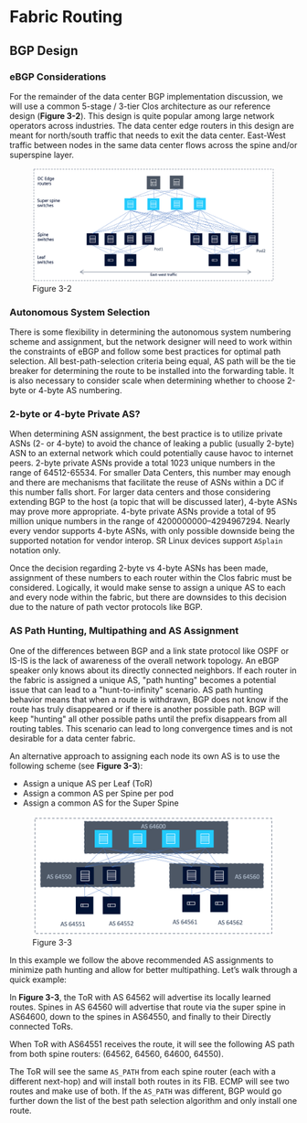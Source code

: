 # Fabric Routing

## BGP Design

### eBGP Considerations

For the remainder of the data center BGP implementation discussion, we will use a common 5-stage / 3-tier Clos architecture as our reference design (**Figure 3-2**).
This design is quite popular among large network operators across industries.
The data center edge routers in this design are meant for north/south traffic that needs to exit the data center.
East-West traffic between nodes in the same data center flows across the spine and/or superspine layer.

<figure>
  <img src="../_images/fig-03-02.png" width="600" />
  <figcaption>Figure 3-2</figcaption>
</figure>

### Autonomous System Selection

There is some flexibility in determining the autonomous system numbering scheme and assignment, but the network designer will need to work within the constraints of eBGP and follow some best practices for optimal path selection.
All best-path-selection criteria being equal, AS path will be the tie breaker for determining the route to be installed into the forwarding table.
It is also necessary to consider scale when determining whether to choose 2-byte or 4-byte AS numbering.

### 2-byte or 4-byte Private AS?

When determining ASN assignment, the best practice is to utilize private ASNs (2- or 4-byte) to avoid the chance of leaking a public (usually 2-byte) ASN to an external network which could potentially cause havoc to internet peers.
2-byte private ASNs provide a total 1023 unique numbers in the range of 64512-65534.
For smaller Data Centers, this number may enough and there are mechanisms that facilitate the reuse of ASNs within a DC if this number falls short.
For larger data centers and those considering extending BGP to the host (a topic that will be discussed later), 4-byte ASNs may prove more appropriate.
4-byte private ASNs provide a total of 95 million unique numbers in the range of 4200000000–4294967294.
Nearly every vendor supports 4-byte ASNs, with only possible downside being the supported notation for vendor interop.
SR Linux devices support `ASplain` notation only.

Once the decision regarding 2-byte vs 4-byte ASNs has been made, assignment of these numbers to each router within the Clos fabric must be considered.
Logically, it would make sense to assign a unique AS to each and every node within the fabric, but there are downsides to this decision due to the nature of path vector protocols like BGP. 

### AS Path Hunting, Multipathing and AS Assignment

One of the differences between BGP and a link state protocol like OSPF or IS-IS is the lack of awareness of the overall network topology.
An eBGP speaker only knows about its directly connected neighbors.
If each router in the fabric is assigned a unique AS, "path hunting" becomes a potential issue that can lead to a "hunt-to-infinity" scenario.
AS path hunting behavior means that when a route is withdrawn, BGP does not know if the route has truly disappeared or if there is another possible path.
BGP will keep "hunting" all other possible paths until the prefix disappears from all routing tables.
This scenario can lead to long convergence times and is not desirable for a data center fabric.

An alternative approach to assigning each node its own AS is to use the following scheme (see **Figure 3-3**):

* Assign a unique AS per Leaf (ToR)
* Assign a common AS per Spine per pod
* Assign a common AS for the Super Spine 

<figure>
  <img src="../_images/fig-03-03.png" width="600" />
  <figcaption>Figure 3-3</figcaption>
</figure>

In this example we follow the above recommended AS assignments to minimize path hunting and allow for better multipathing.
Let’s walk through a quick example:

In **Figure 3-3**, the ToR with AS 64562 will advertise its locally learned routes.
Spines in AS 64560 will advertise that route via the super spine in AS64600, down to the spines in AS64550, and finally to their Directly connected ToRs.  

When ToR with AS64551 receives the route, it will see the following AS path from both spine routers: (64562, 64560, 64600, 64550).

The ToR will see the same `AS_PATH` from each spine router (each with a different next-hop) and will install both routes in its FIB.
ECMP will see two routes and make use of both.
If the `AS_PATH` was different, BGP would go further down the list of the best path selection algorithm and only install one route.

